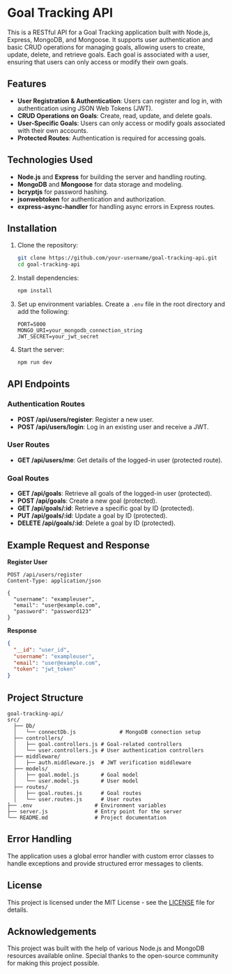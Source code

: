 
# Goal Tracking API

This is a RESTful API for a Goal Tracking application built with Node.js, Express, MongoDB, and Mongoose. It supports user authentication and basic CRUD operations for managing goals, allowing users to create, update, delete, and retrieve goals. Each goal is associated with a user, ensuring that users can only access or modify their own goals.

## Features

- **User Registration & Authentication**: Users can register and log in, with authentication using JSON Web Tokens (JWT).
- **CRUD Operations on Goals**: Create, read, update, and delete goals.
- **User-Specific Goals**: Users can only access or modify goals associated with their own accounts.
- **Protected Routes**: Authentication is required for accessing goals.

## Technologies Used

- **Node.js** and **Express** for building the server and handling routing.
- **MongoDB** and **Mongoose** for data storage and modeling.
- **bcryptjs** for password hashing.
- **jsonwebtoken** for authentication and authorization.
- **express-async-handler** for handling async errors in Express routes.

## Installation

1. Clone the repository:
   ```bash
   git clone https://github.com/your-username/goal-tracking-api.git
   cd goal-tracking-api
   ```

2. Install dependencies:
   ```bash
   npm install
   ```

3. Set up environment variables. Create a `.env` file in the root directory and add the following:
   ```plaintext
   PORT=5000
   MONGO_URI=your_mongodb_connection_string
   JWT_SECRET=your_jwt_secret
   ```

4. Start the server:
   ```bash
   npm run dev
   ```

## API Endpoints

### Authentication Routes

- **POST /api/users/register**: Register a new user.
- **POST /api/users/login**: Log in an existing user and receive a JWT.

### User Routes

- **GET /api/users/me**: Get details of the logged-in user (protected route).

### Goal Routes

- **GET /api/goals**: Retrieve all goals of the logged-in user (protected).
- **POST /api/goals**: Create a new goal (protected).
- **GET /api/goals/:id**: Retrieve a specific goal by ID (protected).
- **PUT /api/goals/:id**: Update a goal by ID (protected).
- **DELETE /api/goals/:id**: Delete a goal by ID (protected).

## Example Request and Response

**Register User**
   ```http
   POST /api/users/register
   Content-Type: application/json

   {
     "username": "exampleuser",
     "email": "user@example.com",
     "password": "password123"
   }
   ```
   **Response**
   ```json
   {
     "__id": "user_id",
     "username": "exampleuser",
     "email": "user@example.com",
     "token": "jwt_token"
   }
   ```

## Project Structure

```plaintext
goal-tracking-api/
src/
  ├── Db/
  │   └── connectDb.js              # MongoDB connection setup
  ├── controllers/
  │   ├── goal.controllers.js # Goal-related controllers
  │   └── user.controllers.js # User authentication controllers
  ├── middleware/
  │   ├── auth.middleware.js  # JWT verification middleware
  ├── models/
  │   ├── goal.model.js       # Goal model
  │   └── user.model.js       # User model
  ├── routes/
  │   ├── goal.routes.js      # Goal routes
  │   └── user.routes.js      # User routes
├── .env                    # Environment variables
├── server.js               # Entry point for the server
└── README.md               # Project documentation
```

## Error Handling

The application uses a global error handler with custom error classes to handle exceptions and provide structured error messages to clients.

## License

This project is licensed under the MIT License - see the [LICENSE](LICENSE) file for details.

## Acknowledgements

This project was built with the help of various Node.js and MongoDB resources available online. Special thanks to the open-source community for making this project possible.
